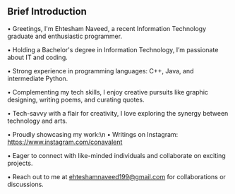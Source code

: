 ## Brief Introduction
• Greetings, I'm Ehtesham Naveed, a recent Information Technology graduate and enthusiastic programmer.

• Holding a Bachelor's degree in Information Technology, I’m passionate about IT and coding.

• Strong experience in programming languages: C++, Java, and intermediate Python.

• Complementing my tech skills, I enjoy creative pursuits like graphic designing, writing poems, and curating quotes.

• Tech-savvy with a flair for creativity, I love exploring the synergy between technology and arts.

• Proudly showcasing my work:\n
  • Writings on Instagram: https://www.instagram.com/conavalent

• Eager to connect with like-minded individuals and collaborate on exciting projects.

• Reach out to me at ehteshamnaveed199@gmail.com for collaborations or discussions.
